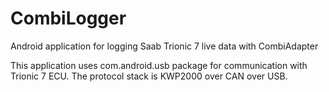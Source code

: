 # CombiLogger
Android application for logging Saab Trionic 7 live data with CombiAdapter

This application uses com.android.usb package for communication with Trionic 7 ECU.
The protocol stack is KWP2000 over CAN over USB.
